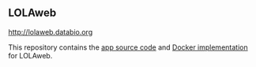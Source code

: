 ## LOLAweb

<http://lolaweb.databio.org>

This repository contains the [app source code](apps/LOLAweb/README.md) and [Docker implementation](docker/README.md) for LOLAweb. 